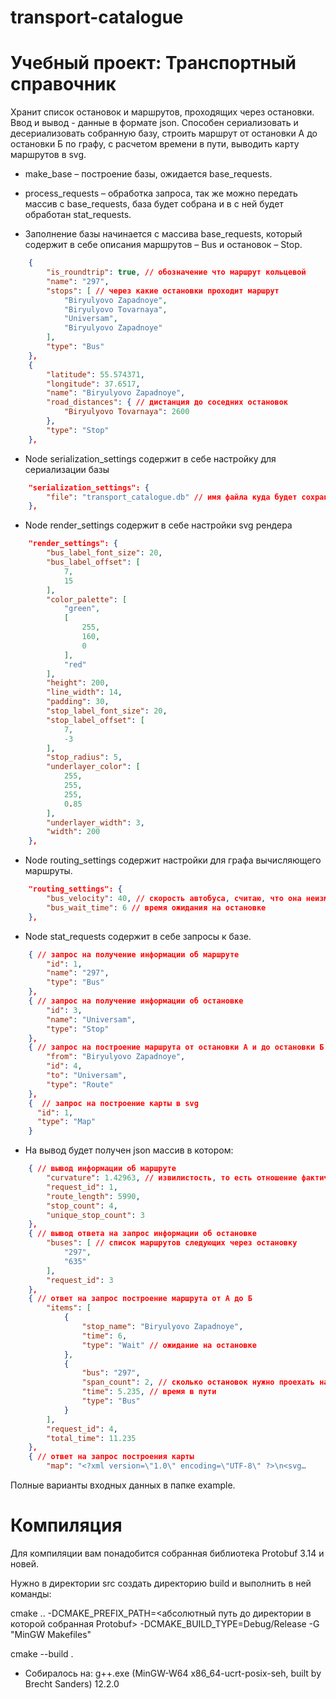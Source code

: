 # transport-catalogue
# Учебный проект: Транспортный справочник
Хранит список остановок и маршрутов, проходящих через остановки. 
Ввод и вывод - данные в формате json. 
Способен сериализовать и десериализовать собранную базу, строить маршрут от остановки А до остановки Б по графу, с расчетом времени в пути, выводить карту маршрутов в svg.

 * make_base – построение базы, ожидается base_requests.
 * process_requests – обработка запроса, так же можно передать массив с base_requests, база будет собрана и в с ней будет обработан stat_requests.

* Заполнение базы начинается с массива base_requests, который содержит в себе описания маршрутов – Bus и остановок – Stop.

```json
    {
        "is_roundtrip": true, // обозначение что маршрут кольцевой
        "name": "297",
        "stops": [ // через какие остановки проходит маршрут
            "Biryulyovo Zapadnoye",
            "Biryulyovo Tovarnaya",
            "Universam",
            "Biryulyovo Zapadnoye"
        ],
        "type": "Bus"
    },
    {
        "latitude": 55.574371,
        "longitude": 37.6517,
        "name": "Biryulyovo Zapadnoye",
        "road_distances": { // дистанция до соседних остановок
            "Biryulyovo Tovarnaya": 2600
        },
        "type": "Stop"
    },
```

* Node serialization_settings содержит в себе настройку для сериализации базы

```json
    "serialization_settings": {
        "file": "transport_catalogue.db" // имя файла куда будет сохранена база, если файла нет, он будет создан
    },
```

* Node render_settings содержит в себе настройки svg рендера

```json
    "render_settings": {
        "bus_label_font_size": 20,
        "bus_label_offset": [
            7,
            15
        ],
        "color_palette": [
            "green",
            [
                255,
                160,
                0
            ],
            "red"
        ],
        "height": 200,
        "line_width": 14,
        "padding": 30,
        "stop_label_font_size": 20,
        "stop_label_offset": [
            7,
            -3
        ],
        "stop_radius": 5,
        "underlayer_color": [
            255,
            255,
            255,
            0.85
        ],
        "underlayer_width": 3,
        "width": 200
    },
```

* Node routing_settings содержит настройки для графа вычисляющего маршруты.

```json
    "routing_settings": {
        "bus_velocity": 40, // скорость автобуса, считаю, что она неизменная на всем маршруте
        "bus_wait_time": 6 // время ожидания на остановке
    },
```

* Node stat_requests содержит в себе запросы к базе.

```json
    { // запрос на получение информации об маршруте
        "id": 1,
        "name": "297",
        "type": "Bus"
    },
    { // запрос на получение информации об остановке
        "id": 3,
        "name": "Universam",
        "type": "Stop"
    },
    { // запрос на построение маршрута от остановки А и до остановки Б
        "from": "Biryulyovo Zapadnoye",
        "id": 4,
        "to": "Universam",
        "type": "Route"
    },
    {  // запрос на построение карты в svg
      "id": 1,
      "type": "Map"
    }
```

* На вывод будет получен json массив в котором:

```json
    { // вывод информации об маршруте 
        "curvature": 1.42963, // извилистость, то есть отношение фактической длины маршрута к географическому расстоянию
        "request_id": 1,
        "route_length": 5990,
        "stop_count": 4,
        "unique_stop_count": 3
    },
    { // вывод ответа на запрос информации об остановке
        "buses": [ // список маршрутов следующих через остановку
            "297",
            "635"
        ],
        "request_id": 3
    },
    { // ответ на запрос построение маршрута от А до Б
        "items": [
            {
                "stop_name": "Biryulyovo Zapadnoye",
                "time": 6,
                "type": "Wait" // ожидание на остановке
            },
            {
                "bus": "297",
                "span_count": 2, // сколько остановок нужно проехать на этом маршруте
                "time": 5.235, // время в пути
                "type": "Bus"
            }
        ],
        "request_id": 4,
        "total_time": 11.235
    },
    { // ответ на запрос построения карты
        "map": "<?xml version=\"1.0\" encoding=\"UTF-8\" ?>\n<svg…
```

Полные варианты входных данных в папке example.

# Компиляция

Для компиляции вам понадобится собранная библиотека Protobuf 3.14 и новей.

Нужно в директории src создать директорию build и выполнить в ней команды:

cmake .. -DCMAKE_PREFIX_PATH=<абсолютный путь до директории в которой собранная Protobuf> -DCMAKE_BUILD_TYPE=Debug/Release -G "MinGW Makefiles"

cmake --build .

* Собиралось на:
g++.exe (MinGW-W64 x86_64-ucrt-posix-seh, built by Brecht Sanders) 12.2.0
